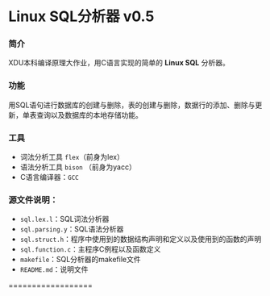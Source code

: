Linux SQL分析器 v0.5
================

### 简介
XDU本科编译原理大作业，用C语言实现的简单的 **Linux SQL** 分析器。

### 功能
用SQL语句进行数据库的创建与删除，表的创建与删除，数据行的添加、删除与更新，单表查询以及数据库的本地存储功能。

### 工具
* 词法分析工具 `flex`（前身为lex）
* 语法分析工具 `bison` （前身为yacc）
* C语言编译器：`GCC`

### 源文件说明：
* `sql.lex.l`：SQL词法分析器
* `sql.parsing.y`：SQL语法分析器
* `sql.struct.h`：程序中使用到的数据结构声明和定义以及使用到的函数的声明
* `sql.function.c`：主程序C例程以及函数定义
* `makefile`：SQL分析器的makefile文件
* `README.md`：说明文件

==================
